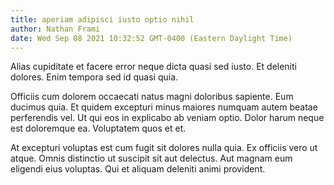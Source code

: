 ```yaml
---
title: aperiam adipisci iusto optio nihil
author: Nathan Frami
date: Wed Sep 08 2021 10:32:52 GMT-0400 (Eastern Daylight Time)
---
```

Alias cupiditate et facere error neque dicta quasi sed iusto. Et deleniti dolores. Enim tempora sed id quasi quia.

 Officiis cum dolorem occaecati natus magni doloribus sapiente. Eum ducimus quia. Et quidem excepturi minus maiores numquam autem beatae perferendis vel. Ut qui eos in explicabo ab veniam optio. Dolor harum neque est doloremque ea. Voluptatem quos et et.

 At excepturi voluptas est cum fugit sit dolores nulla quia. Ex officiis vero ut atque. Omnis distinctio ut suscipit sit aut delectus. Aut magnam eum eligendi eius voluptas. Qui et aliquam deleniti animi provident.